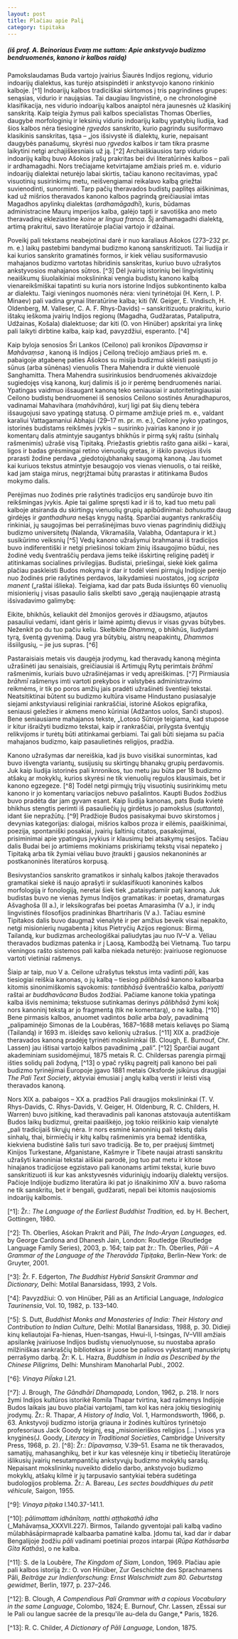 ```yaml
---
layout: post
title: Plačiau apie Palį
category: tipitaka
---
```

##### (iš prof. A. Beinoriaus _Evaṃ me suttam_: Apie ankstyvojo budizmo bendruomenės, kanono ir kalbos raidą)

Pamokslaudamas Buda vartojo įvairius Šiaurės Indijos regionų, vidurio indoarijų dialektus, kas turėjo atsispindėti ir ankstyvojo kanono rinkinio kalboje. \[^1] Indoarijų kalbos tradiciškai skirtomos į tris pagrindines grupes: senąsias, vidurio ir naująsias. Tai daugiau lingvistinė, o ne chronologinė klasifikacija, nes vidurio indoarijų kalbos anaiptol nėra jaunesnės už klasikinį sanskritą. Kaip teigia žymus pali kalbos specialistas Thomas Oberlies, daugybė morfologinių ir leksinių vidurio indoarijų kalbų ypatybių liudija, kad šios kalbos nėra tiesioginė _ṛgvedos_ sanskrito, kurio pagrindu susiformavo klasikinis sanskritas, tąsa – „jos išsivystė iš dialektų, kurie, nepaisant daugybės panašumų, skyrėsi nuo _ṛgvedos_ kalbos ir tam tikra prasme laikytini netgi archajiškesniais už ją. \[^2] Archaiškiausios tarp vidurio indoarijų kalbų buvo Ašokos įrašų prakritas bei dvi literatūrinės kalbos – pali ir ardhamagadhi. Nors trečiajame ketvirtajame amžiais prieš m. e. vidurio indoarijų dialektai neturėjo labai skirtis, tačiau kanono recitavimas, ypač visuotinių susirinkimų metu, neišvengiamai reikalavo kalbą griežtai suvienodinti, sunorminti. Tarp pačių theravados budistų paplitęs aiškinimas, kad už mišrios theravados kanono kalbos pagrindą greičiausiai imtas Magadhos apylinkų dialektas (_ardhamāgadhī_), kuris, būdamas administracine Maurų imperijos kalba, galėjo tapti ir savotiška ano meto theravadinų ekleziastine _koine_ ar _lingua franca_. Šį ardhamagadhi dialektą, artimą prakritui, savo literatūroje plačiai vartojo ir džainai.

<!--break-->

Poveikį pali tekstams neabejotinai darė ir nuo karaliaus Ašokos (273–232 pr. m. e.) laikų pastebimi bandymai budizmo kanoną sanskritizuoti. Tai liudija ir kai kurios sanskrito gramatinės formos, ir kiek vėliau susiformavusio mahajanos budizmo vartotas hibridinis sanskritas, kuriuo buvo užrašytos ankstyvosios mahajanos sūtros. \[^3] Dėl įvairių istorinių bei lingvistinių neaiškumų šiuolaikiniai mokslininkai vengia budistų kanono kalbą vienareikšmiškai tapatinti su kuria nors istorine Indijos subkontinento kalba ar dialektu. Taigi vieningos nuomonės nėra: vieni tyrinėtojai (H. Kern, I. P. Minaev) pali vadina grynai literatūrine kalba; kiti (W. Geiger, E. Vindisch, H. Oldenberg, M. Valleser, C. A. F. Rhys-Davids) – sanskritizuotu prakritu, kurio ištakų ieškoma įvairių Indijos regionų (Magadha, Gudžaratas, Pataliputra, Udžainas, Košala) dialektuose; dar kiti (O. von Hinüber) apskritai yra linkę pali laikyti dirbtine kalba, kaip kad, pavyzdžiui, esperanto. \[^4]

Kaip byloja senosios Šri Lankos (Ceilono) pali kronikos _Dīpavaṃsa_ ir _Mahāvaṃsa_ , kanoną iš Indijos į Ceiloną trečiojo amžiaus prieš m. e. pabaigoje atgabenę paties Ašokos su misija budizmui skleisti pasiųsti jo sūnus (arba sūnėnas) vienuolis Thera Mahendra ir duktė vienuolė Sanghamitta. Thera Mahendra susirinkusios bendruomenės akivaizdoje sugiedojęs visą kanoną, kurį dalimis iš jo ir perėmę bendruomenės nariai. Ypatingas vaidmuo išsaugant kanoną teko seniausiai ir autoritetingiausiai Ceilono budistų bendruomenei iš senosios Ceilono sostinės Anuradhapuros, vadinamai Mahavihara (_mahāvihāra_), kurį ligi pat šių dienų tebėra išsaugojusi savo ypatingą statusą. O pirmame amžiuje prieš m. e., valdant karaliui Vattagamaniui Abhajui (29–17 m. pr. m. e.), Ceilone įvyko ypatingos, istorinės budistams reikšmės įvykis – susirinko įvairias kanono ir jo komentarų dalis atmintyje saugantys bhikhūs ir pirmą sykį raštu (sinhalų rašmenimis) užrašė visą Tipitaką. Priežastis griebtis rašto gana aiški – karai, ligos ir badas grėsmingai retino vienuolių gretas, ir iškilo pavojus išvis prarasti žodine perdava „giedotojųbhanakų saugomą kanoną. Jau tuomet kai kuriuos tekstus atmintyje besaugojo vos vienas vienuolis, o tai reiškė, kad jam staiga mirus, negrįžtamai būtų prarastas ir atitinkama Budos mokymo dalis.

Perėjimas nuo žodinės prie rašytinės tradicijos erų sandūroje buvo itin reikšmingas įvykis. Apie tai galime spręsti kad ir iš to, kad tuo metu pali kalboje atsiranda du skirtingų vienuolių grupių apibūdinimai: _bahusutta_ daug girdėjęs ir _ganthadhura_ nešąs knygų naštą. Sparčiai augantys rankraščių rinkiniai, jų saugojimas bei perrašinėjimas buvo vienas pagrindinių didžiųjų budizmo universitetų (Nalanda, Vikramašila, Valabha, Odantapura ir kt.) susikūrimo veiksnių \[^5] Vedų kanono užrašymui brahmanai iš tradicijos buvo indiferentiški ir netgi priešinosi tokiam žinių išsaugojimo būdui, nes žodinė vedų šventraščių perdava jiems teikė išskirtinę religinę padėtį ir atitinkamas socialines privilegijas. Budistai, priešingai, siekė kiek galima plačiau paskleisti Budos mokymą ir dar ir todėl vieni pirmųjų Indijoje perėjo nuo žodinės prie rašytinės perdavos, laikydamiesi nuostatos, jog _scripta manent_ („raštai išlieka). Teigiama, kad dar pats Buda išsiuntęs 60 vienuolių misionierių į visas pasaulio šalis skelbti savo „gerąją naujienąapie atrastą išsivadavimo galimybę:

Eikite, bhikhūs, keliaukit dėl žmonijos gerovės ir džiaugsmo, atjautos pasauliui vedami, idant gėris ir laimė apimtų dievus ir visas gyvas būtybes. Neženkit po du tuo pačiu keliu. Skelbkite _Dhammą_, o bhikhūs, liudydami tyrą, šventą gyvenimą. Daug yra būtybių, aistrų neapakintų, _Dhammos_ išsiilgusių, – jie jus supras. \[^6]

Pastaraisiais metais vis daugėja įrodymų, kad theravadų kanoną mėginta užrašinėti jau senaisiais, greičiausiai iš Artimųjų Rytų perimtais _brāhmī_ rašmenimis, kuriais buvo užrašinėjamas ir vedų apreiškimas. \[^7] Pirmiausia _brāhmī_ rašmenys imti vartoti prekybos ir valstybės administravimo reikmėms, ir tik po poros amžių jais pradėti užrašinėti šventieji tekstai. Neatsitiktinai būtent su budizmo kultūra visame Hindustano pusiasalyje siejami ankstyviausi religiniai rankraščiai, istorinė Ašokos epigrafika, seniausi geležies ir akmens meno kūriniai (Adžantos uolos, Sanči stupos). Bene seniausiame mahajanos tekste, „Lotoso Sūtroje teigiama, kad stupose ir kitur išraižyti budizmo tekstai, kaip ir rankraščiai, prilygsta šventųjų relikvijoms ir turėtų būti atitinkamai gerbiami. Tai gali būti siejama su pačia mahajanos budizmo, kaip pasaulietinės religijos, pradžia.

Kanono užrašymas dar nereiškia, kad jis buvo visiškai sunormintas, kad buvo išvengta variantų, susijusių su skirtingų bhanakų grupių perdavomis. Juk kaip liudija istorinės pali knronikos, tuo metu jau būta per 18 budizmo atšakų ar mokyklų, kurios skyrėsi ne tik vienuolių regulos klausimais, bet ir kanono egzegeze. \[^8] Todėl netgi pirmųjų trijų visuotinių susirinkimų metu kanono ir jo komentarų variacijos nebuvo pašalintos. Kaupti Budos žodžius buvo pradėta dar jam gyvam esant. Kaip liudija kanonas, pats Buda kvietė bhikhus stengtis perimti iš pasauliečių jų girdėtus jo pamokslus (_suttanta_), idant šie nepražūtų. \[^9] Pradžioje Budos pasisakymai buvo skirstomos į devynias kategorijas: dialogai, mišrios kalbos proza ir eilėmis, paaiškinimai, poezija, spontaniški posakiai, įvairių šaltinių citatos, pasakojimai, prisiminimai apie ypatingus įvykius ir klausimų bei atsakymų sesijos. Tačiau dalis Budai bei jo artimiems mokiniams priskiriamų tekstų visai nepateko į Tipitaką arba tik žymiai vėliau buvo įtraukti į gausios nekanoninės ar postkanoninės literatūros korpusą.

Besivystančios sanskrito gramatikos ir sinhalų kalbos įtakoje theravados gramatikai siekė iš naujo aprašyti ir suklasifikuoti kanoninės kalbos morfologiją ir fonologiją, neretai šiek tiek „pataisydamiir patį kanoną. Juk budistas buvo ne vienas žymus Indijos gramatikas: ir poetas, dramaturgas Ašvaghoša (II a.), ir leksikografas bei poetas Amarasimha (V a.), ir indų lingvistinės filosofijos pradininkas Bhartriharis (V a.). Tačiau esminė Tipitakos dalis buvo daugmaž vienalytė ir per amžius beveik visai nepakito, netgi misionierių nugabenta į kitus Pietryčių Azijos regionus: Birmą, Tailandą, kur budizmas archeologiškai paliudytas jau nuo IV–V a. Vėliau theravados budizmas patenka ir į Laosą, Kambodžą bei Vietnamą. Tuo tarpu vieningos rašto sistemos pali kalba niekada neturėjo: įvairiuose regionuose vartoti vietiniai rašmenys.

Šiaip ar taip, nuo V a. Ceilone užrašytus tekstus imta vadinti _pāli_, kas tiesiogiai reiškia kanonas, o jų kalbą – tiesiog _pālibhāsā_ kanono kalbaarba kitomis sinonimiškomis sąvokomis: _tantibhāsā_ šventraščio kalba, _pariyatti_ raštai ar _buddhavācana_ Budos žodžiai. Pačiame kanone tokia ypatinga kalba išvis neminima; tekstuose sutinkamas derinys _pālibhāsā_ žymi kokį nors kanoninį tekstą ar jo fragmentą (tik ne komentarą), o ne kalbą. \[^10] Bene pirmasis kalbos, anuomet vadintos _balie_ arba _baly_, pavadinimą „palipaminėjo Simonas de la Loubêras, 1687–1688 metais keliavęs po Siamą (Tailandą) ir 1693 m. išleidęs savo kelionių užrašus. \[^11] XIX a. pradžioje theravados kanoną pradėję tyrinėti mokslininkai (B. Clough, E. Burnouf, Chr. Lassen) jau ištisai vartojo kalbos pavadinimą „pali“. \[^12] Sparčiai augant akademiniam susidomėjimui, 1875 metais R. C. Childersas parengia pirmąjį išties solidų pali žodyną, \[^13] o ypač ryškų pagreitį pali kanono bei pali budizmo tyrinėjimai Europoje įgavo 1881 metais Oksforde įsikūrus draugijai _The Pali Text Society_, aktyviai ėmusiai į anglų kalbą versti ir leisti visą theravados kanoną.

Nors XIX a. pabaigos – XX a. pradžios Pali draugijos mokslininkai (T. V. Rhys-Davids, C. Rhys-Davids, V. Geiger, H. Oldenburg, R. C. Childers, H. Warren) buvo įsitikinę, kad theravadinis pali kanonas atstovauja autentiškam Budos laikų budizmui, greitai paaiškėjo, jog tokio reiškinio kaip vienalytė „pali tradicijaiš tikrųjų nėra. Ir nors esminė kanoninių pali tekstų dalis sinhalų, thai, birmiečių ir kitų kalbų rašmenimis yra bemaž identiška, kiekviena budistinė šalis turi savo tradiciją. Be to, per praėjusį šimtmetį Kinijos Turkestane, Afganistane, Kašmyre ir Tibete naujai atrasti sanskritu užrašyti kanoniniai tekstai aiškiai parodė, jog tuo pat metu ir kitose hinajanos tradicijose egzistavo pali kanonams artimi tekstai, kurie buvo sanskritizuoti iš kur kas ankstyvesnės viduriniųjų indoarijų dialektų versijos. Pačioje Indijoje budizmo literatūra iki pat jo išnaikinimo XIV a. buvo rašoma ne tik sanskritu, bet ir bengali, gudžarati, nepali bei kitomis naujosiomis indoarijų kalbomis.

\[^1]: Žr.: _The Language of the Earliest Buddhist Tradition,_ ed. by H. Bechert, Gottingen, 1980.

\[^2]: Th. Oberlies, Aśokan Prakrit and Pāli, _The Indo-Aryan Languages,_ ed. by George Cardona and Dhanesh Jain, London: Routledge (Routledge Language Family Series), 2003, p. 164; taip pat žr.: Th. Oberlies, _Pāli – A Grammar of the Language of the Theravāda Tipiṭaka_, Berlin–New York: de Gruyter, 2001.

\[^3]: Žr. F. Edgerton, _The Buddhist Hybrid Sanskrit Grammar and Dictionary,_ Delhi: Motilal Banarsidass, 1993, 2 Vols.

\[^4]: Pavyzdžiui: O. von Hinüber, Pāli as an Artificial Language, _Indologica Taurinensia_, Vol. 10, 1982, p. 133–140.

\[^5]: S. Dutt, _Buddhist Monks and Monasteries of India: Their History and Contribution to Indian Culture_, Delhi: Motilal Banarsidass, 1988, p. 30. Didieji kinų keliautojai Fa-hienas, Huen-tsangas, Hwui-li, I-tsingas, IV–VIII amžiais apsilankę įvairiuose Indijos budistų vienuolynuose, su nuostaba aprašo milžiniškas rankraščių bibliotekas ir juose be paliovos vykstantį manuskriptų perrašymo darbą. Žr: K. L. Hazra, _Buddhism in India as Described by the Chinese Piligrims,_ Delhi: Munshiram Manoharlal Publ., 2002.

\[^6]: _Vinaya PiÏaka_ I.21.

\[^7]: J. Brough, _The Gāndhārī Dhamapada,_ London, 1962, p. 218. Ir nors žymi Indijos kultūros istorikė Romila Thapar tvirtina, kad rašmenys Indijoje Budos laikais jau buvo plačiai vartojami, tam kol kas nėra jokių tiesioginių įrodymų. Žr.: R. Thapar, _A History of India_, Vol. 1, Harmondsworth, 1966, p. 63. Ankstyvoji budizmo istorija griauna ir žodinės kultūros tyrinėtojo profesoriaus Jack Goody teiginį, esą „misionieriškos religijos \[...] visos yra knyginės(J. Goody, _Literacy in Traditional Societies_, Cambridge University Press, 1968, p. 2).
\[^8]: Žr.: _Dīpavaṃsa,_ V.39–51. Esama ne tik theravados, samatijų, mahasanghikų, bet ir kur kas vėlesnėje kinų ir tibetiečių literatūroje išlikusių įvairių nesutampantčių ankstyvųjų budizmo mokyklų sarašų. Nepaisant mokslininkų nuveikto didelio darbo, ankstyvojo budizmo mokyklų, atšakų kilmė ir jų tarpusavio santykiai tebėra sudėtinga budologijos problema. Žr.: A. Bareau, _Les sectes bouddhiques du petit véhicule,_ Saigon, 1955.

\[^9]: _Vinaya piṭaka_  I.140.37-141.1.

\[^10]: _pālimattam idhānītaṃ, natthi aṭṭhakathā idha_ (_Mahāvaṃsa_XXXVII.227). Birmos, Tailando gyventojai pali kalbą vadino mūlabhāsāpirmapradė kalbaarba pamatinė kalba. Įdomu tai, kad dar ir dabar Bengalijoje žodžiu _pāli_ vadinami poetiniai prozos intarpai (_Rūpa Kathāsarba Gīta Kathās_), o ne kalba.

\[^11]: S. de la Loubêre, _The Kingdom of Siam_, London, 1969. Plačiau apie pali kalbos istoriją žr.: O. von Hinüber, Zur Geschichte des Sprachnamens Pāli, _Beiträge zur Indienforschung: Ernst Walschmidt zum 80. Geburtstag gewidmet_, Berlin, 1977, p. 237–246.

\[^12]: B. Clough, _A Compendious Pali Grammar with a copious Vocabulary in the same Language_, Colombo, 1824; E. Burnouf, Chr. Lassen, zEssai sur le Pali ou langue sacrée de la presqu'ile au-dela du Gange,* Paris, 1826.

\[^13]: R. C. Childer, _A Dictionary of Pāli Language,_ London, 1875.
